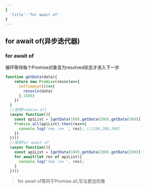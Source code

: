 ```yaml
---
{
  'title':'for await of'
}
---
```


## for await of(异步迭代器)

### for await of

循环等待每个Promise对象变为resolved状态才进入下一步

```js
function getData(data){
    return new Promise(resovle=>{
      setTimeout(()=>{
        resovle(data)
      },1500)
    })
  }
  //使用Promise.all
  (async function(){
    const apiList = [getData(100),getData(200),getData(300)]
    Promise.all(apiList).then(res=>{
      console.log('res :>> ', res); //[100,200,300]
    })
  })()
  //使用for await of
  (async function(){
    const apiList = [getData(100),getData(200),getData(300)]
    for await(let res of apiList){
      console.log('res :>> ', res);
    }
  })()
```

> for await of等同于Promise.all,写法更加优雅
